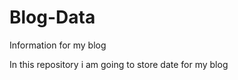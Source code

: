 Blog-Data
=========

Information for my blog

In this repository i am going to store date for my blog

